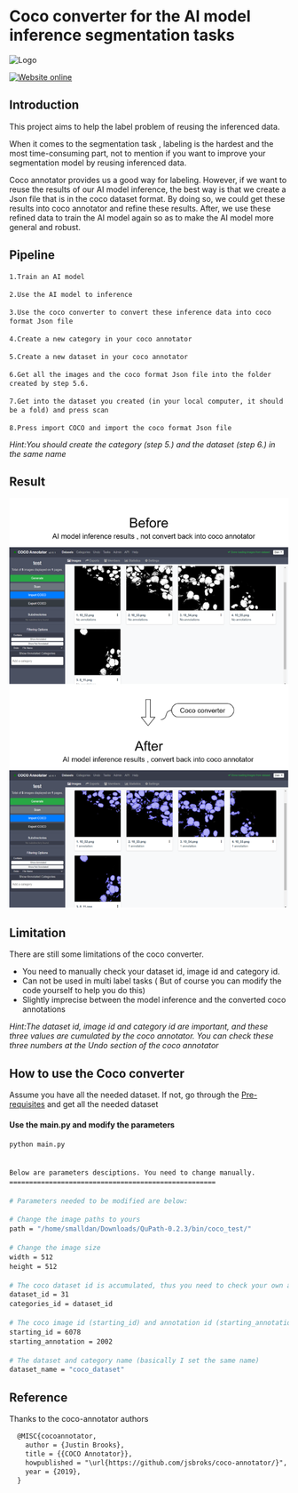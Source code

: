 # Coco converter for the AI model inference segmentation tasks  


![Logo](https://github.com/smalldan1022/Coco-converter/tree/main/picsDan_Logo_3.png)

[![Website online](https://img.shields.io/website/http/huggingface.co/transformers/index.html.svg?down_color=red&down_message=offline&up_message=online)](https://github.com/smalldan1022)




## Introduction    

This project aims to help the label problem of reusing the inferenced data.

When it comes to the segmentation task , labeling is the hardest and the most time-consuming part, not to mention if you want to improve your segmentation model by reusing inferenced data.



Coco annotator provides us a good way for labeling. However, if we want to reuse the results of our AI model inference, the best way is that we create a Json file that is in the coco dataset format. By doing so, we could get these results into coco annotator and refine these results. After, we use these refined data to train the AI model again so as to make the AI model more general and robust.




## Pipeline

    1.Train an AI model 

    2.Use the AI model to inference 

    3.Use the coco converter to convert these inference data into coco format Json file

    4.Create a new category in your coco annotator

    5.Create a new dataset in your coco annotator

    6.Get all the images and the coco format Json file into the folder created by step 5.6.

    7.Get into the dataset you created (in your local computer, it should be a fold) and press scan

    8.Press import COCO and import the coco format Json file 

  *Hint:You should create the category (step 5.) and the dataset (step 6.) in the same name*

## Result


![Result](https://github.com/smalldan1022/Coco-converter/blob/main/pics/coco_converter.png)




## Limitation

There are still some limitations of the coco converter.

-  You need to manually check your dataset id, image id and category id. 
- Can not be used in multi label tasks ( But of course you can modify the code yourself to help you do this)
- Slightly imprecise between the model inference and the converted coco annotations

*Hint:The dataset id, image id and category id are important, and these three values are cumulated by the coco annotator. You can check these three numbers at the Undo section of the coco annotator*



## How to use the Coco converter

Assume you have all the needed dataset. If not, go through the [Pre-requisites](#Pre-requisites) and get all the needed dataset


#### Use the main.py and modify the parameters

``` bash
python main.py


Below are parameters desciptions. You need to change manually.
====================================================

# Parameters needed to be modified are below:

# Change the image paths to yours
path = "/home/smalldan/Downloads/QuPath-0.2.3/bin/coco_test/"
    
# Change the image size 
width = 512
height = 512

# The coco dataset id is accumulated, thus you need to check your own accumulated number and replace it
dataset_id = 31
categories_id = dataset_id
    
# The coco image id (starting_id) and annotation id (starting_annotation) are accumulated, thus you need to check your own accumulated number and replace them
starting_id = 6078
starting_annotation = 2002

# The dataset and category name (basically I set the same name)
dataset_name = "coco_dataset"
```


  
## Reference

Thanks to the coco-annotator authors

```shell
  @MISC{cocoannotator,
    author = {Justin Brooks},
    title = {{COCO Annotator}},
    howpublished = "\url{https://github.com/jsbroks/coco-annotator/}",
    year = {2019},
  }
```



